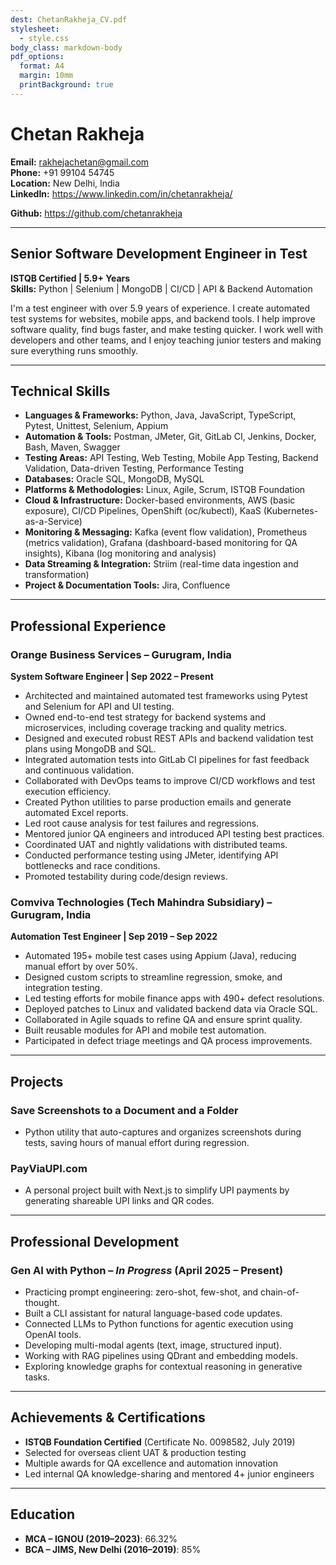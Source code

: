 ```yaml
---
dest: ChetanRakheja_CV.pdf
stylesheet:
  - style.css
body_class: markdown-body
pdf_options:
  format: A4
  margin: 10mm
  printBackground: true
---
```



# Chetan Rakheja

<!-- rakhejachetan@gmail.com | +91 99104 54745 | New Delhi, India  | [LinkedIn](https://www.linkedin.com/in/chetanrakheja/) | [GitHub](https://github.com/chetanrakheja) -->

**Email:** rakhejachetan@gmail.com  
**Phone:** +91 99104 54745  
**Location:** New Delhi, India  
**LinkedIn:** https://www.linkedin.com/in/chetanrakheja/

**Github:** https://github.com/chetanrakheja

---

## Senior Software Development Engineer in Test

**ISTQB Certified | 5.9+ Years**  
**Skills:** Python | Selenium | MongoDB | CI/CD | API & Backend Automation

I'm a test engineer with over 5.9 years of experience. I create automated test systems for websites, mobile apps, and backend tools. I help improve software quality, find bugs faster, and make testing quicker. I work well with developers and other teams, and I enjoy teaching junior testers and making sure everything runs smoothly.

---

## Technical Skills

- **Languages & Frameworks:** Python, Java, JavaScript, TypeScript, Pytest, Unittest, Selenium, Appium  
- **Automation & Tools:** Postman, JMeter, Git, GitLab CI, Jenkins, Docker, Bash, Maven, Swagger  
- **Testing Areas:** API Testing, Web Testing, Mobile App Testing, Backend Validation, Data-driven Testing, Performance Testing  
- **Databases:** Oracle SQL, MongoDB, MySQL  
- **Platforms & Methodologies:** Linux, Agile, Scrum, ISTQB Foundation  
- **Cloud & Infrastructure:** Docker-based environments, AWS (basic exposure), CI/CD Pipelines, OpenShift (oc/kubectl), KaaS (Kubernetes-as-a-Service)  
- **Monitoring & Messaging:** Kafka (event flow validation), Prometheus (metrics validation), Grafana (dashboard-based monitoring for QA insights), Kibana (log monitoring and analysis)  
- **Data Streaming & Integration:** Striim (real-time data ingestion and transformation)  
- **Project & Documentation Tools:** Jira, Confluence  

---

## Professional Experience

### Orange Business Services – Gurugram, India  
**System Software Engineer | Sep 2022 – Present**

- Architected and maintained automated test frameworks using Pytest and Selenium for API and UI testing.  
- Owned end-to-end test strategy for backend systems and microservices, including coverage tracking and quality metrics.  
- Designed and executed robust REST APIs and backend validation test plans using MongoDB and SQL.  
- Integrated automation tests into GitLab CI pipelines for fast feedback and continuous validation.  
- Collaborated with DevOps teams to improve CI/CD workflows and test execution efficiency.  
- Created Python utilities to parse production emails and generate automated Excel reports.  
- Led root cause analysis for test failures and regressions.  
- Mentored junior QA engineers and introduced API testing best practices.  
- Coordinated UAT and nightly validations with distributed teams.  
- Conducted performance testing using JMeter, identifying API bottlenecks and race conditions.  
- Promoted testability during code/design reviews.


### Comviva Technologies (Tech Mahindra Subsidiary) – Gurugram, India  
**Automation Test Engineer | Sep 2019 – Sep 2022**

- Automated 195+ mobile test cases using Appium (Java), reducing manual effort by over 50%.  
- Designed custom scripts to streamline regression, smoke, and integration testing.  
- Led testing efforts for mobile finance apps with 490+ defect resolutions.  
- Deployed patches to Linux and validated backend data via Oracle SQL.  
- Collaborated in Agile squads to refine QA and ensure sprint quality.  
- Built reusable modules for API and mobile test automation.  
- Participated in defect triage meetings and QA process improvements.

---

## Projects
### Save Screenshots to a Document and a Folder  
- Python utility that auto-captures and organizes screenshots during tests, saving hours of manual effort during regression.

### PayViaUPI.com  
- A personal project built with Next.js to simplify UPI payments by generating shareable UPI links and QR codes.

---

## Professional Development
### Gen AI with Python – *In Progress* (April 2025 – Present)
- Practicing prompt engineering: zero-shot, few-shot, and chain-of-thought.  
- Built a CLI assistant for natural language-based code updates.  
- Connected LLMs to Python functions for agentic execution using OpenAI tools.  
- Developing multi-modal agents (text, image, structured input).  
- Working with RAG pipelines using QDrant and embedding models.  
- Exploring knowledge graphs for contextual reasoning in generative tasks.

---

## Achievements & Certifications
- **ISTQB Foundation Certified** (Certificate No. 0098582, July 2019)  
- Selected for overseas client UAT & production testing  
- Multiple awards for QA excellence and automation innovation  
- Led internal QA knowledge-sharing and mentored 4+ junior engineers  

---

## Education
- **MCA – IGNOU (2019–2023)**: 66.32%  
- **BCA – JIMS, New Delhi (2016–2019)**: 85%

